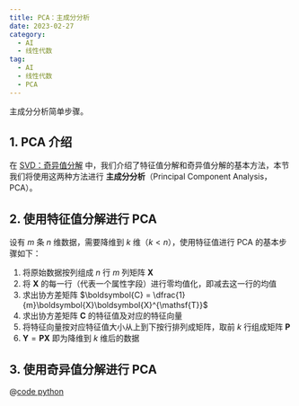 ```yaml
---
title: PCA：主成分分析
date: 2023-02-27
category:
  - AI
  - 线性代数
tag:
  - AI
  - 线性代数
  - PCA
---
```


主成分分析简单步骤。

<!-- more -->

## 1. PCA 介绍

在 [SVD：奇异值分解](./svd.md) 中，我们介绍了特征值分解和奇异值分解的基本方法，本节我们将使用这两种方法进行 **主成分分析**（Principal Component Analysis，PCA）。

## 2. 使用特征值分解进行 PCA

设有 $m$ 条 $n$ 维数据，需要降维到 $k$ 维（$k < n$），使用特征值进行 PCA 的基本步骤如下：

1. 将原始数据按列组成 $n$ 行 $m$ 列矩阵 $\boldsymbol{X}$
2. 将 $\boldsymbol{X}$ 的每一行（代表一个属性字段）进行零均值化，即减去这一行的均值
3. 求出协方差矩阵 $\boldsymbol{C} = \dfrac{1}{m}\boldsymbol{X}\boldsymbol{X}^{\mathsf{T}}$
4. 求出协方差矩阵 $\boldsymbol{C}$ 的特征值及对应的特征向量
5. 将特征向量按对应特征值大小从上到下按行排列成矩阵，取前 $k$ 行组成矩阵 $\boldsymbol{P}$
6. $\boldsymbol{Y} = \boldsymbol{P}\boldsymbol{X}$ 即为降维到 $k$ 维后的数据

## 3. 使用奇异值分解进行 PCA

@[code python](./src/pca.py)

